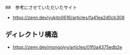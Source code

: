 ##　参考にさせていただいたサイト

- https://zenn.dev/yukito0616/articles/fa41ea2d0cb308

## ディレクトリ構造
- https://zenn.dev/mongolyy/articles/01f0a4375edb2e